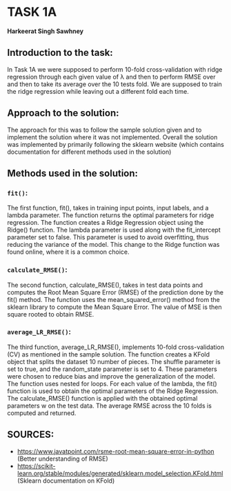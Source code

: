 # TASK 1A
**Harkeerat Singh Sawhney**

## Introduction to the task:
In Task 1A we were supposed to perform 10-fold cross-validation with ridge regression through each given value of λ and then to perform RMSE over and then to take its average over the 10 tests fold. We are supposed to train the ridge regression while leaving out a different fold each time.

## Approach to the solution:
The approach for this was to follow the sample solution given and to implement the solution where it was not implemented. Overall the solution was implemented by primarily following the sklearn website (which contains documentation for different methods used in the solution)

## Methods used in the solution:
### `fit()`:
The first function, fit(), takes in training input points, input labels, and a lambda parameter. The function returns the optimal parameters for ridge regression. The function creates a Ridge Regression object using the Ridge() function. The lambda parameter is used along with the fit_intercept parameter set to false. This parameter is used to avoid overfitting, thus reducing the variance of the model. This change to the Ridge function was found online, where it is a common choice.

### `calculate_RMSE()`:
The second function, calculate_RMSE(), takes in test data points and computes the Root Mean Square Error (RMSE) of the prediction done by the fit() method. The function uses the mean_squared_error() method from the sklearn library to compute the Mean Square Error. The value of MSE is then square rooted to obtain RMSE.

### `average_LR_RMSE()`:
The third function, average_LR_RMSE(), implements 10-fold cross-validation (CV) as mentioned in the sample solution. The function creates a KFold object that splits the dataset 10 number of pieces. The shuffle parameter is set to true, and the random_state parameter is set to 4. These parameters were chosen to reduce bias and improve the generalization of the model. The function uses nested for loops. For each value of the lambda, the fit() function is used to obtain the optimal parameters of the Ridge Regression. The calculate_RMSE() function is applied with the obtained optimal parameters w on the test data. The average RMSE across the 10 folds is computed and returned. 

## SOURCES:
-	https://www.javatpoint.com/rsme-root-mean-square-error-in-python (Better understanding of RMSE)
-	https://scikit-learn.org/stable/modules/generated/sklearn.model_selection.KFold.html (Sklearn documentation on KFold)
